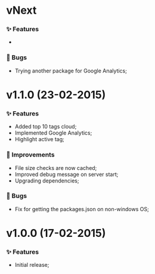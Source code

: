 # vNext

### :sparkles: Features
*

### :bug: Bugs
* Trying another package for Google Analytics;

# v1.1.0 (23-02-2015)

### :sparkles: Features
* Added top 10 tags cloud;
* Implemented Google Analytics;
* Highlight active tag;

### :racehorse: Improvements
* File size checks are now cached;
* Improved debug message on server start;
* Upgrading dependencies;

### :bug: Bugs
* Fix for getting the packages.json on non-windows OS;


# v1.0.0 (17-02-2015)

### :sparkles: Features
* Initial release;
